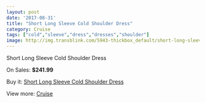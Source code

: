 ```yaml
---
layout: post
date: '2017-08-31'
title: "Short Long Sleeve Cold Shoulder Dress"
category: Cruise
tags: ["cold","sleeve","dress","dresses","shoulder"]
image: http://img.transblink.com/5943-thickbox_default/short-long-sleeve-cold-shoulder-dress.jpg
---
```

Short Long Sleeve Cold Shoulder Dress

On Sales: **$241.99**
<a href="https://www.transblink.com/en/cruise/1937-short-long-sleeve-cold-shoulder-dress.html"><amp-img layout="responsive" width="600" height="600" src="//img.transblink.com/5943-thickbox_default/short-long-sleeve-cold-shoulder-dress.jpg" alt="Short Long Sleeve Cold Shoulder Dress 0" /></a>
<a href="https://www.transblink.com/en/cruise/1937-short-long-sleeve-cold-shoulder-dress.html"><amp-img layout="responsive" width="600" height="600" src="//img.transblink.com/5944-thickbox_default/short-long-sleeve-cold-shoulder-dress.jpg" alt="Short Long Sleeve Cold Shoulder Dress 1" /></a>

Buy it: [Short Long Sleeve Cold Shoulder Dress](https://www.transblink.com/en/cruise/1937-short-long-sleeve-cold-shoulder-dress.html "Short Long Sleeve Cold Shoulder Dress")

View more: [Cruise](https://www.transblink.com/en/5-cruise "Cruise")